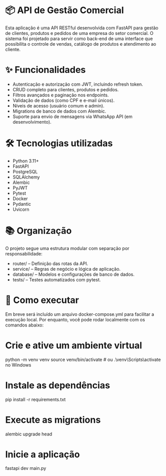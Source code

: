 # 📦 API de Gestão Comercial
Esta aplicação é uma API RESTful desenvolvida com FastAPI para gestão de clientes, produtos e pedidos de uma empresa do setor comercial. O sistema foi projetado para servir como back-end de uma interface que possibilita o controle de vendas, catálogo de produtos e atendimento ao cliente.

# ✨ Funcionalidades

- Autenticação e autorização com JWT, incluindo refresh token.
- CRUD completo para clientes, produtos e pedidos.
- Filtros avançados e paginação nos endpoints.
- Validação de dados (como CPF e e-mail únicos).
- Níveis de acesso (usuário comum e admin).
- Migrations de banco de dados com Alembic.
- Suporte para envio de mensagens via WhatsApp API (em desenvolvimento).

# 🛠️ Tecnologias utilizadas
* Python 3.11+
* FastAPI
* PostgreSQL
* SQLAlchemy
* Alembic
* PyJWT
* Pytest
* Docker
* Pydantic
* Uvicorn

# 📚 Organização
O projeto segue uma estrutura modular com separação por responsabilidade:

- router/ – Definição das rotas da API.
- service/ – Regras de negócio e lógica de aplicação.
- database/ – Modelos e configurações de banco de dados.
- tests/ – Testes automatizados com pytest.

# 🚀 Como executar
Em breve será incluído um arquivo docker-compose.yml para facilitar a execução local. Por enquanto, você pode rodar localmente com os comandos abaixo:

# Crie e ative um ambiente virtual
python -m venv venv
source venv/bin/activate  # ou .\venv\Scripts\activate no Windows

# Instale as dependências
pip install -r requirements.txt

# Execute as migrations
alembic upgrade head

# Inicie a aplicação
fastapi dev main.py
